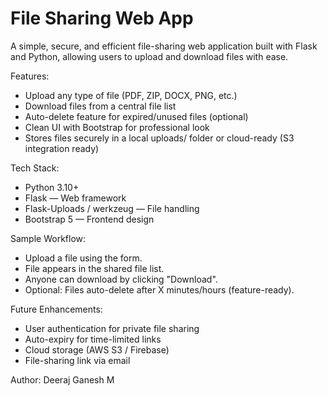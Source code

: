 # File Sharing Web App
A simple, secure, and efficient file-sharing web application built with Flask and Python, allowing users to upload and download files with ease.

 Features:
- Upload any type of file (PDF, ZIP, DOCX, PNG, etc.)
- Download files from a central file list
- Auto-delete feature for expired/unused files (optional)
- Clean UI with Bootstrap for professional look
- Stores files securely in a local uploads/ folder or cloud-ready (S3 integration ready)

Tech Stack:
- Python 3.10+
- Flask — Web framework
- Flask-Uploads / werkzeug — File handling
- Bootstrap 5 — Frontend design

Sample Workflow:
- Upload a file using the form.
- File appears in the shared file list.
- Anyone can download by clicking "Download".
- Optional: Files auto-delete after X minutes/hours (feature-ready).

Future Enhancements:
- User authentication for private file sharing
- Auto-expiry for time-limited links
- Cloud storage (AWS S3 / Firebase)
- File-sharing link via email

Author:
Deeraj Ganesh M
